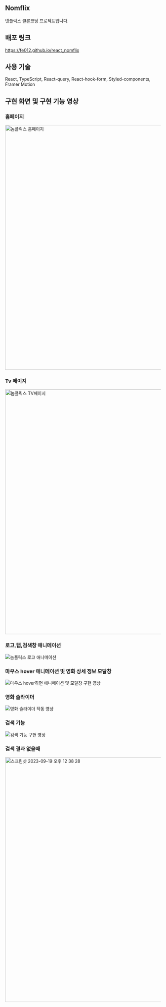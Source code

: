 ## Nomflix 
넷플릭스 클론코딩 프로젝트입니다.

## 배포 링크
https://fe012.github.io/react_nomflix

## 사용 기술
React, TypeScript, React-query, React-hook-form, Styled-components, Framer Motion

## 구현 화면 및 구현 기능 영상

### 홈페이지
<img width="790" alt="놈플릭스 홈페이지" src="https://github.com/FE012/react_nomflix/assets/111476477/105e6e18-85d0-4f69-9638-45a42a024839">

### Tv 페이지
<img width="790" alt="놈플릭스 TV페이지" src="https://github.com/FE012/react_nomflix/assets/111476477/0924c0ab-cc57-4129-9cdc-ded997569d32">

### 로고,탭,검색창 애니메이션
![놈플릭스 로고 애니메이션](https://github.com/FE012/react_nomflix/assets/111476477/17081c64-75f3-4106-8ab3-dcdcec344089)

### 마우스 hover 애니메이션 및 영화 상세 정보 모달창 
![마우스 hover하면 애니메이션 및 모달창 구현 영상](https://github.com/FE012/react_nomflix/assets/111476477/38fdaa41-8d5f-4676-9cde-d435ba807814)

### 영화 슬라이더 
![영화 슬라이더 작동 영상](https://github.com/FE012/react_nomflix/assets/111476477/5ef878ae-56ae-4865-8c07-e880a98b42e8)

### 검색 기능 
![검색 기능 구현 영상](https://github.com/FE012/react_nomflix/assets/111476477/2a3af269-fb58-4c27-8069-1f076e56fb4e)

### 검색 결과 없을때
<img width="790" alt="스크린샷 2023-09-19 오후 12 38 28" src="https://github.com/FE012/react_nomflix/assets/111476477/1ea44ee5-254a-4da3-909a-34ce1693c767">


